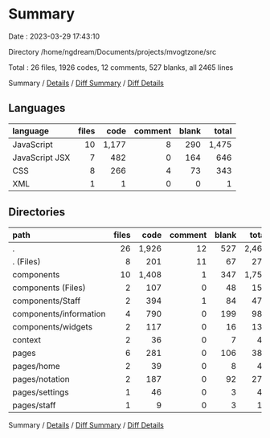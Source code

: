 # Summary

Date : 2023-03-29 17:43:10

Directory /home/ngdream/Documents/projects/mvogtzone/src

Total : 26 files,  1926 codes, 12 comments, 527 blanks, all 2465 lines

Summary / [Details](details.md) / [Diff Summary](diff.md) / [Diff Details](diff-details.md)

## Languages
| language | files | code | comment | blank | total |
| :--- | ---: | ---: | ---: | ---: | ---: |
| JavaScript | 10 | 1,177 | 8 | 290 | 1,475 |
| JavaScript JSX | 7 | 482 | 0 | 164 | 646 |
| CSS | 8 | 266 | 4 | 73 | 343 |
| XML | 1 | 1 | 0 | 0 | 1 |

## Directories
| path | files | code | comment | blank | total |
| :--- | ---: | ---: | ---: | ---: | ---: |
| . | 26 | 1,926 | 12 | 527 | 2,465 |
| . (Files) | 8 | 201 | 11 | 67 | 279 |
| components | 10 | 1,408 | 1 | 347 | 1,756 |
| components (Files) | 2 | 107 | 0 | 48 | 155 |
| components/Staff | 2 | 394 | 1 | 84 | 479 |
| components/information | 4 | 790 | 0 | 199 | 989 |
| components/widgets | 2 | 117 | 0 | 16 | 133 |
| context | 2 | 36 | 0 | 7 | 43 |
| pages | 6 | 281 | 0 | 106 | 387 |
| pages/home | 2 | 39 | 0 | 8 | 47 |
| pages/notation | 2 | 187 | 0 | 92 | 279 |
| pages/settings | 1 | 46 | 0 | 3 | 49 |
| pages/staff | 1 | 9 | 0 | 3 | 12 |

Summary / [Details](details.md) / [Diff Summary](diff.md) / [Diff Details](diff-details.md)